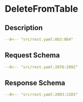 # DeleteFromTable

## Description

```yaml
--8<-- "src/rest.yaml:863:864"
```

## Request Schema

```yaml
--8<-- "src/rest.yaml:2076:2092"
```
## Response Schema

```yaml
--8<-- "src/rest.yaml:2093:2103"
```
